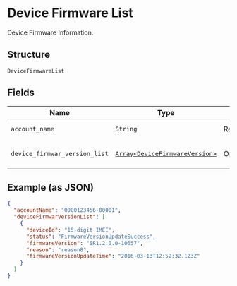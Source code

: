
# Device Firmware List

Device Firmware Information.

## Structure

`DeviceFirmwareList`

## Fields

| Name | Type | Tags | Description |
|  --- | --- | --- | --- |
| `account_name` | `String` | Required | Account name. |
| `device_firmwar_version_list` | [`Array<DeviceFirmwareVersion>`](../../doc/models/device-firmware-version.md) | Optional | List of device & firmware. |

## Example (as JSON)

```json
{
  "accountName": "0000123456-00001",
  "deviceFirmwarVersionList": [
    {
      "deviceId": "15-digit IMEI",
      "status": "FirmwareVersionUpdateSuccess",
      "firmwareVersion": "SR1.2.0.0-10657",
      "reason": "reason8",
      "firmwareVersionUpdateTime": "2016-03-13T12:52:32.123Z"
    }
  ]
}
```

